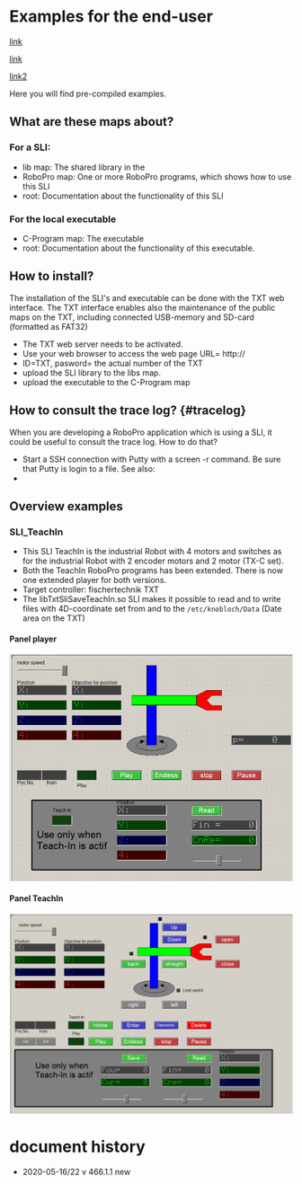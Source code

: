 # Examples for the end-user
[link](#tracelog)

[link](#dinpanel)


[link2](#how-to-consult-the-trace-log)

Here you will find pre-compiled examples.
## What are these maps about?
### For a SLI:
- lib map: The shared library in the
- RoboPro map: One or more RoboPro programs, which shows how to use this SLI
- root: Documentation about the functionality of this SLI
### For the local executable
- C-Program map: The executable
- root: Documentation about the functionality of this executable.

## How to install?
The installation of the SLI's and executable can be done with the TXT web interface.
The TXT interface enables also the maintenance of the public maps on the TXT, including connected USB-memory and SD-card (formatted as FAT32)
- The TXT web server needs to be activated.
- Use your web browser to access the web page
URL= http://<ip-addres of the TXT>
- ID=TXT, pasword= the actual number of the TXT
- upload the SLI library to the libs map.
- upload the executable to the C-Program map

## How to consult the trace log? {#tracelog}
When you are developing a RoboPro application which is using a SLI, it could be useful to consult the trace log.
How to do that?
- Start a SSH connection with Putty with a screen -r command.
  Be sure that Putty is login to a file. See also: 
- 
 
## Overview examples

### SLI_TeachIn
- This SLI TeachIn is the industrial Robot with 4 motors and switches as for the industrial Robot with 2 encoder motors and 2 motor (TX-C set).
- Both the TeachIn RoboPro programs has been extended.
  There is now one extended player for both versions.
- Target controller: fischertechnik TXT
- The libTxtSliSaveTeachIn.so SLI makes it possible to read and to write files with  4D-coordinate set from and to the `/etc/knobloch/Data` (Date area on the TXT)
#### Panel player
![console](./SLI_TeachIn/docs/player(panel_02).png)
#### Panel TeachIn
![console](./SLI_TeachIn/docs/TeachIn(panel_02).png)

<a id="#dinpanel"></a>
# document history
- 2020-05-16/22 v 466.1.1 new
